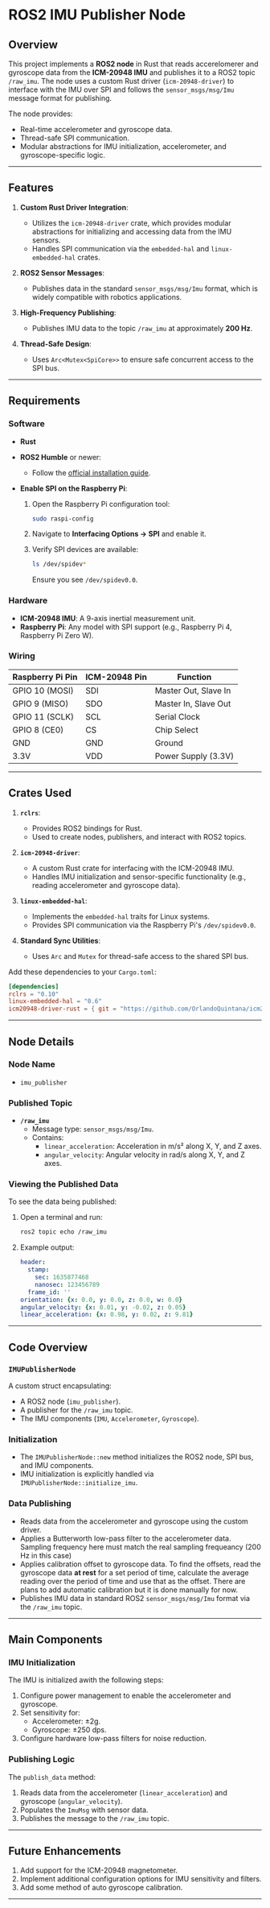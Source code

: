 # **ROS2 IMU Publisher Node**

## **Overview**
This project implements a **ROS2 node** in Rust that reads accerelomerer and gyroscope data from the **ICM-20948 IMU** and publishes it to a ROS2 topic `/raw_imu`. The node uses a custom Rust driver (`icm-20948-driver`) to interface with the IMU over SPI and follows the `sensor_msgs/msg/Imu` message format for publishing.

The node provides:
- Real-time accelerometer and gyroscope data.
- Thread-safe SPI communication.
- Modular abstractions for IMU initialization, accelerometer, and gyroscope-specific logic.

---

## **Features**
1. **Custom Rust Driver Integration**:
   - Utilizes the `icm-20948-driver` crate, which provides modular abstractions for initializing and accessing data from the IMU sensors.
   - Handles SPI communication via the `embedded-hal` and `linux-embedded-hal` crates.

2. **ROS2 Sensor Messages**:
   - Publishes data in the standard `sensor_msgs/msg/Imu` format, which is widely compatible with robotics applications.

3. **High-Frequency Publishing**:
   - Publishes IMU data to the topic `/raw_imu` at approximately **200 Hz**.

4. **Thread-Safe Design**:
   - Uses `Arc<Mutex<SpiCore>>` to ensure safe concurrent access to the SPI bus.

---

## **Requirements**

### **Software**
- **Rust** 

- **ROS2 Humble** or newer:
  - Follow the [official installation guide](https://docs.ros.org/en/humble/Installation.html).

- **Enable SPI on the Raspberry Pi**:
  1. Open the Raspberry Pi configuration tool:
     ```bash
     sudo raspi-config
     ```
  2. Navigate to **Interfacing Options → SPI** and enable it.

  3. Verify SPI devices are available:
     ```bash
     ls /dev/spidev*
     ```
     Ensure you see `/dev/spidev0.0`.

### **Hardware**
- **ICM-20948 IMU**: A 9-axis inertial measurement unit.
- **Raspberry Pi**: Any model with SPI support (e.g., Raspberry Pi 4, Raspberry Pi Zero W).

### **Wiring**
| **Raspberry Pi Pin** | **ICM-20948 Pin** | **Function**            |
|-----------------------|-------------------|-------------------------|
| GPIO 10 (MOSI)        | SDI              | Master Out, Slave In    |
| GPIO 9 (MISO)         | SDO              | Master In, Slave Out    |
| GPIO 11 (SCLK)        | SCL              | Serial Clock            |
| GPIO 8 (CE0)          | CS               | Chip Select             |
| GND                   | GND              | Ground                  |
| 3.3V                  | VDD              | Power Supply (3.3V)     |

---

## **Crates Used**
1. **`rclrs`**:
   - Provides ROS2 bindings for Rust.
   - Used to create nodes, publishers, and interact with ROS2 topics.

2. **`icm-20948-driver`**:
   - A custom Rust crate for interfacing with the ICM-20948 IMU.
   - Handles IMU initialization and sensor-specific functionality (e.g., reading accelerometer and gyroscope data).

3. **`linux-embedded-hal`**:
   - Implements the `embedded-hal` traits for Linux systems.
   - Provides SPI communication via the Raspberry Pi's `/dev/spidev0.0`.

4. **Standard Sync Utilities**:
   - Uses `Arc` and `Mutex` for thread-safe access to the shared SPI bus.

Add these dependencies to your `Cargo.toml`:
```toml
[dependencies]
rclrs = "0.10"
linux-embedded-hal = "0.6"
icm20948-driver-rust = { git = "https://github.com/OrlandoQuintana/icm20948-driver-rust" }
```

---

## **Node Details**
### **Node Name**
- `imu_publisher`

### **Published Topic**
- **`/raw_imu`**
  - Message type: `sensor_msgs/msg/Imu`.
  - Contains:
    - `linear_acceleration`: Acceleration in m/s² along X, Y, and Z axes.
    - `angular_velocity`: Angular velocity in rad/s along X, Y, and Z axes.

### **Viewing the Published Data**
To see the data being published:
1. Open a terminal and run:
   ```bash
   ros2 topic echo /raw_imu
   ```
2. Example output:
   ```yaml
   header:
     stamp:
       sec: 1635877468
       nanosec: 123456789
     frame_id: ''
   orientation: {x: 0.0, y: 0.0, z: 0.0, w: 0.0}
   angular_velocity: {x: 0.01, y: -0.02, z: 0.05}
   linear_acceleration: {x: 0.98, y: 0.02, z: 9.81}
   ```

---

## **Code Overview**
### **`IMUPublisherNode`**
A custom struct encapsulating:
- A ROS2 node (`imu_publisher`).
- A publisher for the `/raw_imu` topic.
- The IMU components (`IMU`, `Accelerometer`, `Gyroscope`).

### **Initialization**
- The `IMUPublisherNode::new` method initializes the ROS2 node, SPI bus, and IMU components.
- IMU initialization is explicitly handled via `IMUPublisherNode::initialize_imu`.

### **Data Publishing**
- Reads data from the accelerometer and gyroscope using the custom driver.
- Applies a Butterworth low-pass filter to the accelerometer data. Sampling frequency here must match the real sampling frequeancy (200 Hz in this case)
- Applies calibration offset to gyroscope data. To find the offsets, read the gyroscope data **at rest** for a set period of time, calculate the average reading over the period of time and use that as the offset. There are plans to add automatic calibration but it is done manually for now.
- Publishes IMU data in standard ROS2 `sensor_msgs/msg/Imu` format via the `/raw_imu` topic.

---

## **Main Components**
### **IMU Initialization**
The IMU is initialized awith the following steps:
1. Configure power management to enable the accelerometer and gyroscope.
2. Set sensitivity for:
   - Accelerometer: ±2g.
   - Gyroscope: ±250 dps.
3. Configure hardware low-pass filters for noise reduction.

### **Publishing Logic**
The `publish_data` method:
1. Reads data from the accelerometer (`linear_acceleration`) and gyroscope (`angular_velocity`).
2. Populates the `ImuMsg` with sensor data.
3. Publishes the message to the `/raw_imu` topic.

---

## **Future Enhancements**
1. Add support for the ICM-20948 magnetometer.
2. Implement additional configuration options for IMU sensitivity and filters.
3. Add some method of auto gyroscope calibration.

---

